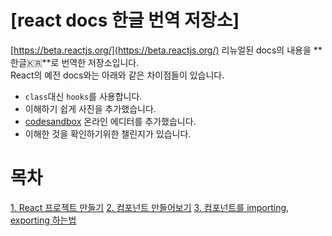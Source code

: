 # [react docs 한글 번역 저장소]

[https://beta.reactjs.org/](https://beta.reactjs.org/) 리뉴얼된 docs의 내용을 **한글🇰🇷**로 번역한 저장소입니다.  
React의 예전 docs와는 아래와 같은 차이점들이 있습니다.

- `class`대신 `hooks`를 사용합니다.
- 이해하기 쉽게 사진을 추가했습니다.
- [codesandbox](https://codesandbox.io/) 온라인 에디터를 추가했습니다.
- 이해한 것을 확인하기위한 챌린지가 있습니다.

# 목차

[1. React 프로젝트 만들기](https://github.com/danpoj/react-docs-korean-2023/blob/main/%EB%B0%B0%EC%9A%B0%EA%B8%B0/React_%ED%94%84%EB%A1%9C%EC%A0%9D%ED%8A%B8_%EB%A7%8C%EB%93%A4%EA%B8%B0.md)
[2. 컴포넌트 만들어보기](https://github.com/danpoj/react-docs-korean-2023/blob/main/%EB%B0%B0%EC%9A%B0%EA%B8%B0/%EC%BB%B4%ED%8F%AC%EB%84%8C%ED%8A%B8_%EB%A7%8C%EB%93%A4%EC%96%B4%EB%B3%B4%EA%B8%B0.md)
[3. 컴포넌트를 importing, exporting 하는법](https://github.com/danpoj/react-docs-korean-2023/blob/main/%EB%B0%B0%EC%9A%B0%EA%B8%B0/%EC%BB%B4%ED%8F%AC%EB%84%8C%ED%8A%B8%EB%A5%BC_importing_exporting_%ED%95%98%EB%8A%94%EB%B2%95.md)
